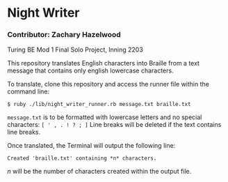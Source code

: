 # Night Writer
### Contributor: Zachary Hazelwood
Turing BE Mod 1 Final Solo Project, Inning 2203

  This repository translates English characters into Braille from a text message that contains only english lowercase characters.

To translate, clone this repository and access the runner file within the command line:
```
$ ruby ./lib/night_writer_runner.rb message.txt braille.txt
```
`message.txt` is to be formatted with lowercase letters and no special characters: `[ ' , . ! ? ; ]` Line breaks will be deleted if the text contains line breaks.

Once translated, the Terminal will output the following line:
```
Created 'braille.txt' containing *n* characters.
```
*n* will be the number of characters created within the output file.
